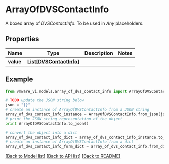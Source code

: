 # ArrayOfDVSContactInfo

A boxed array of *DVSContactInfo*. To be used in *Any* placeholders. 

## Properties
Name | Type | Description | Notes
------------ | ------------- | ------------- | -------------
**value** | [**List[DVSContactInfo]**](DVSContactInfo.md) |  | 

## Example

```python
from vmware_vi.models.array_of_dvs_contact_info import ArrayOfDVSContactInfo

# TODO update the JSON string below
json = "{}"
# create an instance of ArrayOfDVSContactInfo from a JSON string
array_of_dvs_contact_info_instance = ArrayOfDVSContactInfo.from_json(json)
# print the JSON string representation of the object
print ArrayOfDVSContactInfo.to_json()

# convert the object into a dict
array_of_dvs_contact_info_dict = array_of_dvs_contact_info_instance.to_dict()
# create an instance of ArrayOfDVSContactInfo from a dict
array_of_dvs_contact_info_form_dict = array_of_dvs_contact_info.from_dict(array_of_dvs_contact_info_dict)
```
[[Back to Model list]](../README.md#documentation-for-models) [[Back to API list]](../README.md#documentation-for-api-endpoints) [[Back to README]](../README.md)


